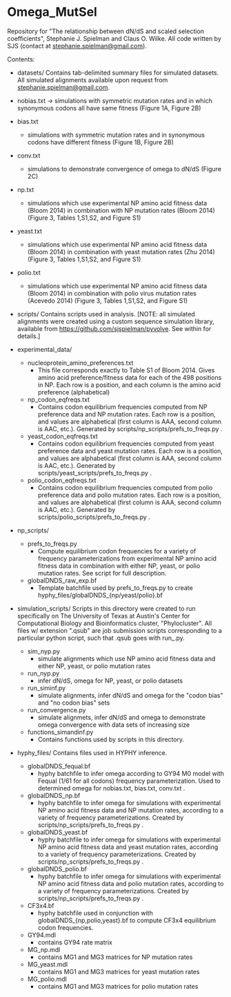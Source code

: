Omega_MutSel
============

Repository for "The relationship between dN/dS and scaled selection coefficients", Stephanie J. Spielman and Claus O. Wilke.
All code written by SJS (contact at stephanie.spielman@gmail.com).

Contents: 

* datasets/  Contains tab-delimited summary files for simulated datasets.  All simulated alignments available upon request from stephanie.spielman@gmail.com.
 * nobias.txt -> simulations with symmetric mutation rates and in which synonymous codons all have same fitness (Figure 1A, Figure 2B)
 * bias.txt
   * simulations with symmetric mutation rates and in synonymous codons have different fitness (Figure 1B, Figure 2B)
 * conv.txt
   * simulations to demonstrate convergence of omega to dN/dS (Figure 2C)
 * np.txt
   * simulations which use experimental NP amino acid fitness data (Bloom 2014) in combination with NP mutation rates (Bloom 2014) (Figure 3, Tables 1,S1,S2, and Figure S1)
 * yeast.txt
   * simulations which use experimental NP amino acid fitness data (Bloom 2014) in combination with yeast mutation rates (Zhu 2014) (Figure 3, Tables 1,S1,S2, and Figure S1)
 * polio.txt
   * simulations which use experimental NP amino acid fitness data (Bloom 2014) in combination with polio virus mutation rates (Acevedo 2014) (Figure 3, Tables 1,S1,S2, and Figure S1)

* scripts/ Contains scripts used in analysis. [NOTE: all simulated alignments were created using a custom sequence simulation library, available from https://github.com/sjspielman/pyvolve. See within for details.]

 * experimental_data/
   * nucleoprotein_amino_preferences.txt 
     * This file corresponds exactly to Table S1 of Bloom 2014. Gives amino acid preference/fitness data for each of the 498 positions in NP. Each row is a position, and each column is the amino acid preference (alphabetical)
   * np_codon_eqfreqs.txt
     * Contains codon equilibrium frequencies computed from NP preference data and NP mutation rates. Each row is a position, and values are alphabetical (first column is AAA, second column is AAC, etc.). Generated by scripts/np_scripts/prefs_to_freqs.py .
   * yeast_codon_eqfreqs.txt
     * Contains codon equilibrium frequencies computed from yeast preference data and yeast mutation rates. Each row is a position, and values are alphabetical (first column is AAA, second column is AAC, etc.). Generated by scripts/yeast_scripts/prefs_to_freqs.py .
   * polio_codon_eqfreqs.txt
     * Contains codon equilibrium frequencies computed from polio preference data and polio mutation rates. Each row is a position, and values are alphabetical (first column is AAA, second column is AAC, etc.). Generated by scripts/polio_scripts/prefs_to_freqs.py .

 * np_scripts/
   * prefs_to_freqs.py
     * Compute equilibrium codon frequencies for a variety of frequency parameterizations from experimental NP amino acid fitness data in combination with either NP, yeast, or polio mutation rates. See script for full description.
   * globalDNDS_raw_exp.bf
     * Template batchfile used by prefs_to_freqs.py to create hyphy_files/globalDNDS_{np/yeast/polio}.bf

 * simulation_scripts/   Scripts in this directory were created to run specifically on The University of Texas at Austin's Center for Computational Biology and Bioinformatics cluster, "Phylocluster". All files w/ extension ".qsub" are job submission scripts corresponding to a particular python script, such that <xyz>.qsub goes with run_<xyz>.py.
   * sim_nyp.py
     * simulate alignments which use NP amino acid fitness data and either NP, yeast, or polio mutation rates
   * run_nyp.py
     * infer dN/dS, omega for NP, yeast, or polio datasets
   * run_siminf.py
     * simulate alignments, infer dN/dS and omega for the "codon bias" and "no codon bias" sets
   * run_convergence.py
     * simulate alignmets, infer dN/dS and omega to demonstrate omega convergence with data sets of increasing size
   * functions_simandinf.py 
     * Contains functions used by scripts in this directory.

 * hyphy_files/        Contains files used in HYPHY inference.
   * globalDNDS_fequal.bf 
     * hyphy batchfile to infer omega according to GY94 M0 model with Fequal (1/61 for all codons) frequency parameterization. Used to determined omega for nobias.txt, bias.txt, conv.txt .
   * globalDNDS_np.bf
     * hyphy batchfile to infer omega for simulations with experimental NP amino acid fitness data and NP mutation rates, according to a variety of frequency parameterizations. Created by scripts/np_scripts/prefs_to_freqs.py .
   * globalDNDS_yeast.bf
     * hyphy batchfile to infer omega for simulations with experimental NP amino acid fitness data and yeast mutation rates, according to a variety of frequency parameterizations. Created by scripts/np_scripts/prefs_to_freqs.py .
   * globalDNDS_polio.bf
     * hyphy batchfile to infer omega for simulations with experimental NP amino acid fitness data and polio mutation rates, according to a variety of frequency parameterizations. Created by scripts/np_scripts/prefs_to_freqs.py .
   * CF3x4.bf
     * hyphy batchfile used in conjunction with globalDNDS_{np,polio,yeast}.bf to compute CF3x4 equilibrium codon frequencies.
   * GY94.mdl
     * contains GY94 rate matrix
   * MG_np.mdl
     * contains MG1 and MG3 matrices for NP mutation rates 
   * MG_yeast.mdl
     * contains MG1 and MG3 matrices for yeast mutation rates 
   * MG_polio.mdl
     * contains MG1 and MG3 matrices for polio mutation rates 











